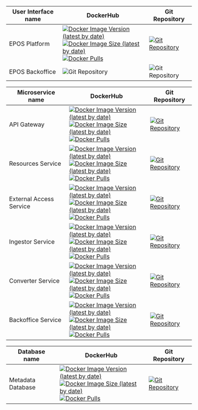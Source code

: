| User Interface name | DockerHub | Git Repository |
|--|--|--|
| EPOS Platform | [![Docker Image Version (latest by date)](https://img.shields.io/docker/v/epos/data-portal)](https://hub.docker.com/r/epos/data-portal)<br>[![Docker Image Size (latest by date)](https://img.shields.io/docker/image-size/epos/data-portal)](https://hub.docker.com/r/epos/data-portal)<br>[![Docker Pulls](https://img.shields.io/docker/pulls/epos/data-portal)](https://hub.docker.com/r/epos/data-portal) | [![Git Repository](https://img.shields.io/badge/Git-open%20repository-white?logoColor=fff&style=flat)](https://github.com/epos-eu/data-portal) |
| EPOS Backoffice | ![Git Repository](https://img.shields.io/badge/Git-Available%20Soon-red) | ![Git Repository](https://img.shields.io/badge/Git-Available%20Soon-red) |



| Microservice name | DockerHub | Git Repository |
|--|--|--|
| API Gateway | [![Docker Image Version (latest by date)](https://img.shields.io/docker/v/epos/epos-api-gateway)](https://hub.docker.com/r/epos/epos-api-gateway)<br>[![Docker Image Size (latest by date)](https://img.shields.io/docker/image-size/epos/epos-api-gateway)](https://hub.docker.com/r/epos/epos-api-gateway)<br>[![Docker Pulls](https://img.shields.io/docker/pulls/epos/epos-api-gateway)](https://hub.docker.com/r/epos/epos-api-gateway) | [![Git Repository](https://img.shields.io/badge/Git-open%20repository-white?logoColor=fff&style=flat)](https://github.com/epos-eu/epos-api-gateway) |
| Resources Service | [![Docker Image Version (latest by date)](https://img.shields.io/docker/v/epos/resources-service)](https://hub.docker.com/r/epos/resources-service)<br>[![Docker Image Size (latest by date)](https://img.shields.io/docker/image-size/epos/resources-service)](https://hub.docker.com/r/epos/resources-service)<br>[![Docker Pulls](https://img.shields.io/docker/pulls/epos/resources-service)](https://hub.docker.com/r/epos/resources-service) | [![Git Repository](https://img.shields.io/badge/Git-open%20repository-white?logoColor=fff&style=flat)](https://github.com/epos-eu/resources-service) |
| External Access Service | [![Docker Image Version (latest by date)](https://img.shields.io/docker/v/epos/external-access-service)](https://hub.docker.com/r/epos/external-access-service)<br>[![Docker Image Size (latest by date)](https://img.shields.io/docker/image-size/epos/external-access-service)](https://hub.docker.com/r/epos/external-access-service)<br>[![Docker Pulls](https://img.shields.io/docker/pulls/epos/external-access-service)](https://hub.docker.com/r/epos/external-access-service) | [![Git Repository](https://img.shields.io/badge/Git-open%20repository-white?logoColor=fff&style=flat)](https://github.com/epos-eu/external-access-service) |
| Ingestor Service | [![Docker Image Version (latest by date)](https://img.shields.io/docker/v/epos/ingestor-service)](https://hub.docker.com/r/epos/ingestor-service)<br>[![Docker Image Size (latest by date)](https://img.shields.io/docker/image-size/epos/ingestor-service)](https://hub.docker.com/r/epos/ingestor-service)<br>[![Docker Pulls](https://img.shields.io/docker/pulls/epos/ingestor-service)](https://hub.docker.com/r/epos/ingestor-service) | [![Git Repository](https://img.shields.io/badge/Git-open%20repository-white?logoColor=fff&style=flat)](https://github.com/epos-eu/ingestor-service) |
| Converter Service | [![Docker Image Version (latest by date)](https://img.shields.io/docker/v/epos/converter-service)](https://hub.docker.com/r/epos/converter-service)<br>[![Docker Image Size (latest by date)](https://img.shields.io/docker/image-size/epos/converter-service)](https://hub.docker.com/r/epos/converter-service)<br>[![Docker Pulls](https://img.shields.io/docker/pulls/epos/converter-service)](https://hub.docker.com/r/epos/converter-service) | [![Git Repository](https://img.shields.io/badge/Git-open%20repository-white?logoColor=fff&style=flat)](https://github.com/epos-eu/converter-service) |
| Backoffice Service | [![Docker Image Version (latest by date)](https://img.shields.io/docker/v/epos/backoffice-service)](https://hub.docker.com/r/epos/backoffice-service)<br>[![Docker Image Size (latest by date)](https://img.shields.io/docker/image-size/epos/backoffice-service)](https://hub.docker.com/r/epos/backoffice-service)<br>[![Docker Pulls](https://img.shields.io/docker/pulls/epos/backoffice-service)](https://hub.docker.com/r/epos/backoffice-service) | [![Git Repository](https://img.shields.io/badge/Git-open%20repository-white?logoColor=fff&style=flat)](https://github.com/epos-eu/backoffice-service) |


| Database name | DockerHub | Git Repository |
|--|--|--|
| Metadata Database | [![Docker Image Version (latest by date)](https://img.shields.io/docker/v/epos/metadata-database-deploy)](https://hub.docker.com/r/epos/metadata-database-deploy)<br>[![Docker Image Size (latest by date)](https://img.shields.io/docker/image-size/epos/metadata-database-deploy)](https://hub.docker.com/r/epos/metadata-database-deploy)<br>[![Docker Pulls](https://img.shields.io/docker/pulls/epos/metadata-database-deploy)](https://hub.docker.com/r/epos/metadata-database-deploy) | [![Git Repository](https://img.shields.io/badge/Git-open%20repository-white?logoColor=fff&style=flat)](https://github.com/epos-eu/metadata-database) |
